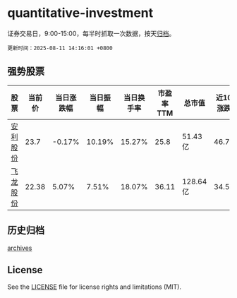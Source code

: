 # quantitative-investment

证券交易日，9:00-15:00，每半时抓取一次数据，按天[归档](archives)。

`更新时间：2025-08-11 14:16:01 +0800`

## 强势股票

|股票|当前价|当日涨跌幅|当日振幅|当日换手率|市盈率TTM|总市值|近10日涨跌幅|
|----|----|----|----|----|----|----|----|
|[安利股份](https://xueqiu.com/S/SZ300218)|23.7|-0.17%|10.19%|15.27%|25.8|51.43亿|46.75%|
|[飞龙股份](https://xueqiu.com/S/SZ002536)|22.38|5.07%|7.51%|18.07%|36.11|128.64亿|34.5%|

## 历史归档

[archives](archives)

## License

See the [LICENSE](LICENSE) file for license rights and limitations (MIT).